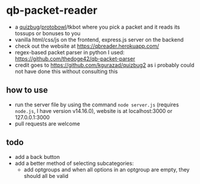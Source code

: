 # qb-packet-reader
- a [quizbug](https://quizbug2.karangurazada.com/)/[protobowl](https://protobowl.com/)/tkbot where you pick a packet and it reads its tossups or bonuses to you
- vanilla html/css/js on the frontend, express.js server on the backend
- check out the website at https://qbreader.herokuapp.com/
- regex-based packet parser in python I used: https://github.com/thedoge42/qb-packet-parser
- credit goes to https://github.com/kgurazad/quizbug2 as i probably could not have done this without consulting this

## how to use
- run the server file by using the command `node server.js` (requires `node.js`, I have version v14.16.0), website is at localhost:3000 or 127.0.0.1:3000
- pull requests are welcome

## todo
- add a back button
- add a better method of selecting subcategories:
    - add optgroups and when all options in an optgroup are empty, they should all be valid
